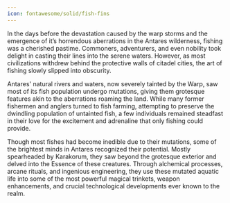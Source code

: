 ```yaml
---
icon: fontawesome/solid/fish-fins
---
```


In the days before the devastation caused by the warp storms and the emergence of it’s horrendous aberrations in the Antares wilderness, fishing was a cherished pastime. Commoners, adventurers, and even nobility took delight in casting their lines into the serene waters. However, as most civilizations withdrew behind the protective walls of citadel cities, the art of fishing slowly slipped into obscurity.

Antares' natural rivers and waters, now severely tainted by the Warp, saw most of its fish population undergo mutations, giving them grotesque features akin to the aberrations roaming the land. While many former fishermen and anglers turned to fish farming, attempting to preserve the dwindling population of untainted fish, a few individuals remained steadfast in their love for the excitement and adrenaline that only fishing could provide. 

Though most fishes had become inedible due to their mutations, some of the brightest minds in Antares recognized their potential. Mostly spearheaded by Karakorum, they saw beyond the grotesque exterior and delved into the Essence of these creatures. Through alchemical processes, arcane rituals, and ingenious engineering, they use these mutated aquatic life into some of the most powerful magical trinkets, weapon enhancements, and crucial technological developments ever known to the realm.

